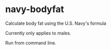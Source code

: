 # navy-bodyfat
Calculate body fat using the U.S. Navy's formula

Currently only applies to males.

Run from command line. 
